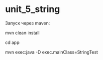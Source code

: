 # unit_5_string

Запуск через maven:

mvn clean install

cd app

mvn exec:java -D exec.mainClass=StringTest